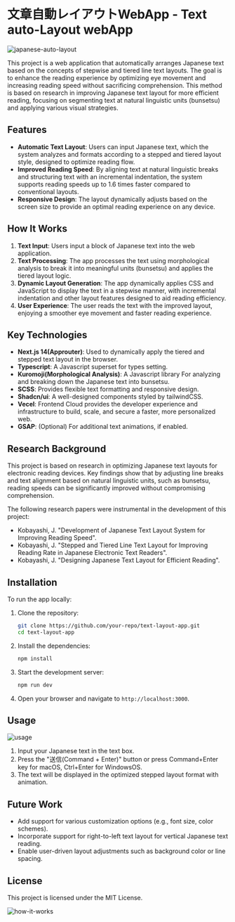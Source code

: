 # 文章自動レイアウトWebApp - Text auto-Layout webApp

![japanese-auto-layout](https://github.com/user-attachments/assets/3bcc5734-635d-475e-98e6-37e0b6ef368f)

This project is a web application that automatically arranges Japanese text based on the concepts of stepwise and tiered line text layouts. The goal is to enhance the reading experience by optimizing eye movement and increasing reading speed without sacrificing comprehension. This method is based on research in improving Japanese text layout for more efficient reading, focusing on segmenting text at natural linguistic units (bunsetsu) and applying various visual strategies.

## Features

- **Automatic Text Layout**: Users can input Japanese text, which the system analyzes and formats according to a stepped and tiered layout style, designed to optimize reading flow.
- **Improved Reading Speed**: By aligning text at natural linguistic breaks and structuring text with an incremental indentation, the system supports reading speeds up to 1.6 times faster compared to conventional layouts.
- **Responsive Design**: The layout dynamically adjusts based on the screen size to provide an optimal reading experience on any device.

## How It Works

1. **Text Input**: Users input a block of Japanese text into the web application.
2. **Text Processing**: The app processes the text using morphological analysis to break it into meaningful units (bunsetsu) and applies the tiered layout logic.
3. **Dynamic Layout Generation**: The app dynamically applies CSS and JavaScript to display the text in a stepwise manner, with incremental indentation and other layout features designed to aid reading efficiency.
4. **User Experience**: The user reads the text with the improved layout, enjoying a smoother eye movement and faster reading experience.

## Key Technologies

- **Next.js 14(Approuter)**: Used to dynamically apply the tiered and stepped text layout in the browser.
- **Typescript**: A Javascript superset for types setting.
- **Kuromoji(Morphological Analysis)**: A Javascript library For analyzing and breaking down the Japanese text into bunsetsu.
- **SCSS**: Provides flexible text formatting and responsive design.
- **Shadcn/ui**: A well-designed components styled by tailwindCSS.
- **Vecel**: Frontend Cloud provides the developer experience and infrastructure to build, scale, and secure a faster, more personalized web.
- **GSAP**: (Optional) For additional text animations, if enabled.

## Research Background

This project is based on research in optimizing Japanese text layouts for electronic reading devices. Key findings show that by adjusting line breaks and text alignment based on natural linguistic units, such as bunsetsu, reading speeds can be significantly improved without compromising comprehension. 

The following research papers were instrumental in the development of this project:

- Kobayashi, J. "Development of Japanese Text Layout System for Improving Reading Speed".
- Kobayashi, J. "Stepped and Tiered Line Text Layout for Improving Reading Rate in Japanese Electronic Text Readers".
- Kobayashi, J. "Designing Japanese Text Layout for Efficient Reading".

## Installation

To run the app locally:

1. Clone the repository:
   ```bash
   git clone https://github.com/your-repo/text-layout-app.git
   cd text-layout-app
   ```

2. Install the dependencies:
   ```bash
   npm install
   ```

3. Start the development server:
   ```bash
   npm run dev
   ```

4. Open your browser and navigate to `http://localhost:3000`.

## Usage

![usage](https://github.com/user-attachments/assets/1dbec7bc-8930-45df-b1db-35ce84e6215c)

1. Input your Japanese text in the text box.
2. Press the "送信(Command + Enter)" button or press Command+Enter key for macOS, Ctrl+Enter for WindowsOS.
3. The text will be displayed in the optimized stepped layout format with animation.

## Future Work

- Add support for various customization options (e.g., font size, color schemes).
- Incorporate support for right-to-left text layout for vertical Japanese text reading.
- Enable user-driven layout adjustments such as background color or line spacing.

## License

This project is licensed under the MIT License.

![how-it-works](https://github.com/user-attachments/assets/481a813a-828a-4386-bf00-2043702ba556)
